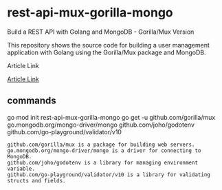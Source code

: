 # rest-api-mux-gorilla-mongo

Build a REST API with Golang and MongoDB - Gorilla/Mux Version

This repository shows the source code for building a user management application with Golang using the Gorilla/Mux package and MongoDB.

Article Link

[Article Link](https://dev.to/hackmamba/build-a-rest-api-with-golang-and-mongodb-gorillamux-version-57fh)


## commands

go mod init rest-api-mux-gorilla-mongo
go get -u github.com/gorilla/mux go.mongodb.org/mongo-driver/mongo github.com/joho/godotenv github.com/go-playground/validator/v10

```
github.com/gorilla/mux is a package for building web servers.
go.mongodb.org/mongo-driver/mongo is a driver for connecting to MongoDB.
github.com/joho/godotenv is a library for managing environment variable.
github.com/go-playground/validator/v10 is a library for validating structs and fields.
```